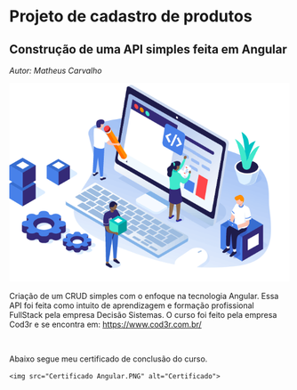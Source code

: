 <h1>Projeto de cadastro de produtos</h1>
<h2>Construção de uma API simples feita em Angular</h2>

<i>Autor: Matheus Carvalho</i>

<div>
    <img src="Engineering-Manager-MERN-Stack.gif" alt="Imagem">
    <br>
</div>

<p>
    Criação de um CRUD simples com o enfoque na tecnologia Angular.
    Essa API foi feita como intuito de aprendizagem e formação 
    profissional FullStack pela empresa Decisão Sistemas. 
    O curso foi feito pela empresa Cod3r e se encontra em: 
    <a href="https://www.cod3r.com.br/" target="_blank">https://www.cod3r.com.br/</a>
</p>

<br>

<div>
    <p>Abaixo segue meu certificado de conclusão do curso.</p>

    <img src="Certificado Angular.PNG" alt="Certificado">
</div>